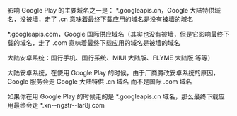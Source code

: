 影响 Google Play 的主要域名之一是： 
*.googleapis.cn，Google 大陆特供域名，没被墙，走了 .cn 意味着最终下载应用的域名是没有被墙的域名

*.googleapis.com，Google 国际供应域名（其实也没有被墙，但是它影响最终下载的域名，走了 .com 意味着最终下载应用的域名是被墙的域名

大陆安卓系统：国行手机、国行系统、MIUI 大陆版、FLYME 大陆版 等等）

大陆安卓系统，在使用 Google Play 的时候，由于厂商魔改安卓系统的原因，Google 服务会走 Google 大陆特供 .cn 域名 而不是国际 .com 域名

如果你在用 Google Play 的时候走的是 *.googleapis.cn 域名，那么最终下载应用最终会走 *.xn--ngstr--lar8j.com
